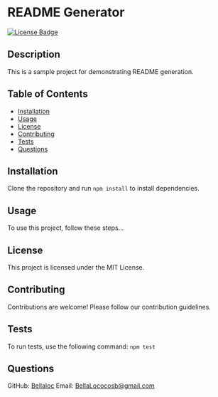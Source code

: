 # README Generator

[![License Badge](https://img.shields.io/badge/license-MIT-blue.svg)](https://opensource.org/licenses/MIT)

## Description
This is a sample project for demonstrating README generation.

## Table of Contents

- [Installation](#installation)
- [Usage](#usage)
- [License](#license)
- [Contributing](#contributing)
- [Tests](#tests)
- [Questions](#questions)

## Installation
Clone the repository and run `npm install` to install dependencies.

## Usage
To use this project, follow these steps...

## License
This project is licensed under the MIT License.

## Contributing
Contributions are welcome! Please follow our contribution guidelines.

## Tests
To run tests, use the following command: `npm test`

## Questions
GitHub: [Bellaloc](https://github.com/Bellaloc)
Email: BellaLococosb@gmail.com

